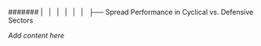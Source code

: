 ####### |   |   |   |   |   |   ├── Spread Performance in Cyclical vs. Defensive Sectors

*Add content here*
